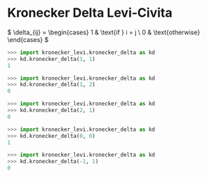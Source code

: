 # Kronecker Delta Levi-Civita

$
    \delta_{ij} =
        \begin{cases} 1 & \text{if } i = j \\
                      0 & \text{otherwise}
        \end{cases}
$

```python
>>> import kronecker_levi.kronecker_delta as kd
>>> kd.kronecker_delta(1, 1)
1

>>> import kronecker_levi.kronecker_delta as kd
>>> kd.kronecker_delta(1, 2)
0

>>> import kronecker_levi.kronecker_delta as kd
>>> kd.kronecker_delta(2, 1)
0

>>> import kronecker_levi.kronecker_delta as kd
>>> kd.kronecker_delta(0, 0)
1

>>> import kronecker_levi.kronecker_delta as kd
>>> kd.kronecker_delta(-1, 1)
0

```
